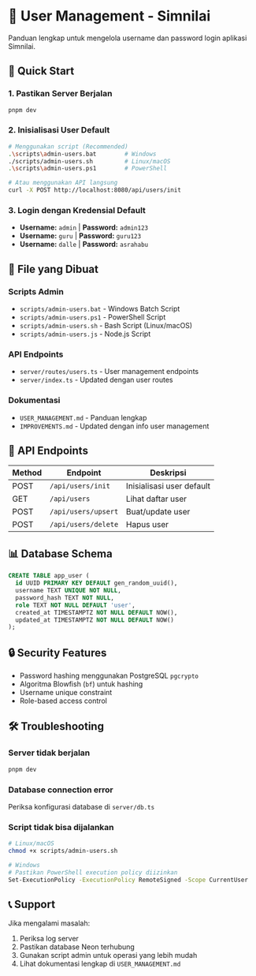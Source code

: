 # 🔐 User Management - Simnilai

Panduan lengkap untuk mengelola username dan password login aplikasi Simnilai.

## 🚀 Quick Start

### 1. Pastikan Server Berjalan
```bash
pnpm dev
```

### 2. Inisialisasi User Default
```bash
# Menggunakan script (Recommended)
.\scripts\admin-users.bat        # Windows
./scripts/admin-users.sh         # Linux/macOS
.\scripts\admin-users.ps1        # PowerShell

# Atau menggunakan API langsung
curl -X POST http://localhost:8080/api/users/init
```

### 3. Login dengan Kredensial Default
- **Username:** `admin` | **Password:** `admin123`
- **Username:** `guru` | **Password:** `guru123`
- **Username:** `dalle` | **Password:** `asrahabu`

## 📁 File yang Dibuat

### Scripts Admin
- `scripts/admin-users.bat` - Windows Batch Script
- `scripts/admin-users.ps1` - PowerShell Script
- `scripts/admin-users.sh` - Bash Script (Linux/macOS)
- `scripts/admin-users.js` - Node.js Script

### API Endpoints
- `server/routes/users.ts` - User management endpoints
- `server/index.ts` - Updated dengan user routes

### Dokumentasi
- `USER_MANAGEMENT.md` - Panduan lengkap
- `IMPROVEMENTS.md` - Updated dengan info user management

## 🔧 API Endpoints

| Method | Endpoint | Deskripsi |
|--------|----------|-----------|
| POST | `/api/users/init` | Inisialisasi user default |
| GET | `/api/users` | Lihat daftar user |
| POST | `/api/users/upsert` | Buat/update user |
| POST | `/api/users/delete` | Hapus user |

## 📊 Database Schema

```sql
CREATE TABLE app_user (
  id UUID PRIMARY KEY DEFAULT gen_random_uuid(),
  username TEXT UNIQUE NOT NULL,
  password_hash TEXT NOT NULL,
  role TEXT NOT NULL DEFAULT 'user',
  created_at TIMESTAMPTZ NOT NULL DEFAULT NOW(),
  updated_at TIMESTAMPTZ NOT NULL DEFAULT NOW()
);
```

## 🔒 Security Features

- Password hashing menggunakan PostgreSQL `pgcrypto`
- Algoritma Blowfish (`bf`) untuk hashing
- Username unique constraint
- Role-based access control

## 🛠️ Troubleshooting

### Server tidak berjalan
```bash
pnpm dev
```

### Database connection error
Periksa konfigurasi database di `server/db.ts`

### Script tidak bisa dijalankan
```bash
# Linux/macOS
chmod +x scripts/admin-users.sh

# Windows
# Pastikan PowerShell execution policy diizinkan
Set-ExecutionPolicy -ExecutionPolicy RemoteSigned -Scope CurrentUser
```

## 📞 Support

Jika mengalami masalah:
1. Periksa log server
2. Pastikan database Neon terhubung
3. Gunakan script admin untuk operasi yang lebih mudah
4. Lihat dokumentasi lengkap di `USER_MANAGEMENT.md`
